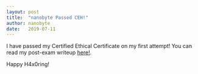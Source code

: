 ```yaml
---
layout: post
title:  "nanobyte Passed CEH!"
author: nanobyte
date:   2019-07-11
---
```

I have passed my Certified Ethical Certificate on my first attempt! You can read my post-exam writeup <a href="https://nanobytesecurity.com/2019/07/11/nanobyte-ceh-review.html">here!</a>.

Happy H4x0ring!

